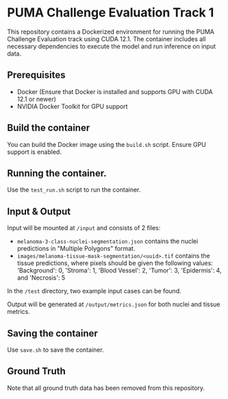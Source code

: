 # PUMA Challenge Evaluation Track 1
This repository contains a Dockerized environment for running the PUMA Challenge Evaluation track using CUDA 12.1. The container includes all necessary dependencies to execute the model and run inference on input data. 

## Prerequisites
- Docker (Ensure that Docker is installed and supports GPU with CUDA 12.1 or newer)
- NVIDIA Docker Toolkit for GPU support

## Build the container
You can build the Docker image using the `build.sh` script. Ensure GPU support is enabled.

## Running the container.
Use the `test_run.sh` script to run the container.

## Input & Output
Input will be mounted at `/input` and consists of 2 files:
- `melanoma-3-class-nuclei-segmentation.json` contains the nuclei predictions in "Multiple Polygons" format.
- `images/melanoma-tissue-mask-segmentation/<uuid>.tif` contains the tissue predictions, where pixels should be given the following values:
'Background': 0, 'Stroma': 1, 'Blood Vessel': 2, 'Tumor': 3, 'Epidermis': 4, and 'Necrosis': 5

In the `/test` directory, two example input cases can be found.

Output will be generated at `/output/metrics.json` for both nuclei and tissue metrics.

## Saving the container
Use `save.sh` to save the container.

## Ground Truth
Note that all ground truth data has been removed from this repository.
